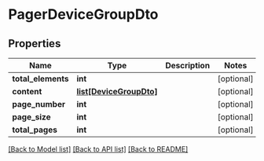 # PagerDeviceGroupDto

## Properties
Name | Type | Description | Notes
------------ | ------------- | ------------- | -------------
**total_elements** | **int** |  | [optional] 
**content** | [**list[DeviceGroupDto]**](DeviceGroupDto.md) |  | [optional] 
**page_number** | **int** |  | [optional] 
**page_size** | **int** |  | [optional] 
**total_pages** | **int** |  | [optional] 

[[Back to Model list]](../README.md#documentation-for-models) [[Back to API list]](../README.md#documentation-for-api-endpoints) [[Back to README]](../README.md)

